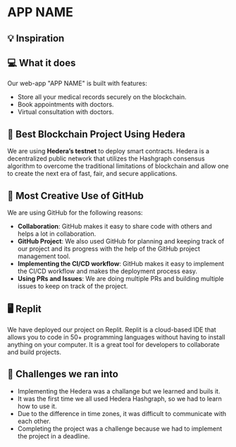 # APP NAME

## 💡 Inspiration

## 💻 What it does

Our web-app "APP NAME" is built with features:

- Store all your medical records securely on the blockchain.
- Book appointments with doctors.
- Virtual consultation with doctors.

## 🔐 Best Blockchain Project Using Hedera

We are using **Hedera’s testnet** to deploy smart contracts. Hedera is a decentralized public network that utilizes the Hashgraph consensus algorithm to overcome the traditional limitations of blockchain and allow one to create the next era of fast, fair, and secure applications.

## 🤝 Most Creative Use of GitHub

We are using GitHub for the following reasons:

- **Collaboration**: GitHub makes it easy to share code with others and helps a lot in collaboration.
- **GitHub Project**: We also used GitHub for planning and keeping track of our project and its progress with the help of the GitHub project management tool.
- **Implementing the CI/CD workflow**: GitHub makes it easy to implement the CI/CD workflow and makes the deployment process easy.
- **Using PRs and Issues**: We are doing multiple PRs and building multiple issues to keep on track of the project.

## 🖥 Replit

We have deployed our project on Replit. Replit is a cloud-based IDE that allows you to code in 50+ programming languages without having to install anything on your computer. It is a great tool for developers to collaborate and build projects.

## 🧠 Challenges we ran into

- Implementing the Hedera was a challange but we learned and buils it.
- It was the first time we all used Hedera Hashgraph, so we had to learn how to use it.
- Due to the difference in time zones, it was difficult to communicate with each other.
- Completing the project was a challenge because we had to implement the project in a deadline.
